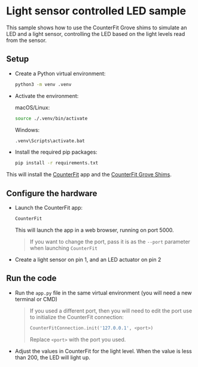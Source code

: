 # Light sensor controlled LED sample

This sample shows how to use the CounterFit Grove shims to simulate an LED and a light sensor, controlling the LED based on the light levels read from the sensor.

## Setup

* Create a Python virtual environment:

    ```sh
    python3 -m venv .venv
    ```

* Activate the environment:

    macOS/Linux:

    ```sh
    source ./.venv/bin/activate
    ```

    Windows:

    ```cmd
    .venv\Scripts\activate.bat
    ```

* Install the required pip packages:

    ```sh
    pip install -r requirements.txt
    ```

This will install the [CounterFit](https://github.com/jimbobbennett/CounterFit/tree/main/counterfit-app) app and the [CounterFit Grove Shims](https://github.com/jimbobbennett/CounterFit/tree/main/shims/grove).

## Configure the hardware

* Launch the CounterFit app:

    ```sh
    CounterFit
    ```

    This will launch the app in a web browser, running on port 5000.

    > If you want to change the port, pass it is as the `--port` parameter when launching `CounterFit`

* Create a light sensor on pin 1, and an LED actuator on pin 2

## Run the code

* Run the `app.py` file in the same virtual environment (you will need a new terminal or CMD)

    > If you used a different port, then you will need to edit the port use to initialize the CounterFit connection:
    >
    > ```python
    > CounterFitConnection.init('127.0.0.1', <port>)
    > ```
    >
    > Replace `<port>` with the port you used.

* Adjust the values in CounterFit for the light level. When the value is less than 200, the LED will light up.
